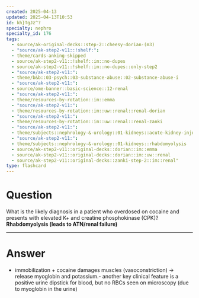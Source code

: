 ```yaml
---
created: 2025-04-13
updated: 2025-04-13T10:53
id: kh}TgJz^?
specialty: nephro
specialty_id: 176
tags:
  - source/ak-original-decks::step-2::cheesy-dorian-(m3)
  - "source/ak-step2-v11::!shelf:": 
  - theme/cards-anking-skipped
  - source/ak-step2-v11::!shelf::im::no-dupes
  - source/ak-step2-v11::!shelf::im::no-dupes::only-step2
  - "source/ak-step2-v11:": 
  - theme/b&b::03-psych::03-substance-abuse::02-substance-abuse-i
  - "source/ak-step2-v11:": 
  - source/ome-banner::basic-science::12-renal
  - "source/ak-step2-v11:": 
  - theme/resources-by-rotation::im::emma
  - "source/ak-step2-v11:": 
  - theme/resources-by-rotation::im::uw::renal::renal-dorian
  - "source/ak-step2-v11:": 
  - theme/resources-by-rotation::im::uw::renal::renal-zanki
  - "source/ak-step2-v11:": 
  - theme/subjects::nephrology-&-urology::01-kidneys::acute-kidney-injury::intrinsic-renal-failure::acute-tubular-necrosis
  - "source/ak-step2-v11:": 
  - theme/subjects::nephrology-&-urology::01-kidneys::rhabdomyolysis
  - source/ak-step2-v11::original-decks::dorian::im::emma
  - source/ak-step2-v11::original-decks::dorian::im::uw::renal
  - source/ak-step2-v11::original-decks::zanki-step-2::im::renal"
type: flashcard
---
```


# Question
What is the likely diagnosis in a patient who overdosed on cocaine and presents with elevated K+ and creatine phosphokinase (CPK)?   **Rhabdomyolysis (leads to ATN/renal failure)**

---

# Answer
- immobilization + cocaine damages muscles (vasoconstriction)  → release myoglobin and potassium.- another key clinical feature is a positive urine dipstick for blood, but no RBCs seen on microscopy (due to myoglobin in the urine)